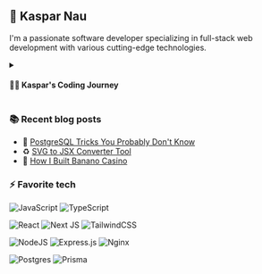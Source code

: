 ## 🏁 Kaspar Nau

I'm a passionate software developer specializing in full-stack web development with various cutting-edge technologies. 

<details>
 <summary><h4>👨‍💻 Kaspar's Coding Journey</h3></summary>
<p>My first memories of tinkering with coding was at just ~10 years old, when I followed a tutorial to create a Batch password promp. Shortly after I started messing around with scripting small Roblox games to play with friends, and the passion only grew from there!</p>
 
<p>At the age of 14, I embarked on my first significant project, developing a Minecraft server that quickly grew from just a couple friends playing it to averaging over 30 player! I'm happy to have created cherished and positive memories for many people around the world. I successfully monetized the project by introducing a Buycraft (now Tebex) web store, resulting in side income through selling in-game ranks and items 😎.</p>

<p>Since then I've had many side projects, and currently my focus lies on working on my TypeScript, Next.js, and PrismaORM skills. I also enjoy solving LeetCode problems and I'm doing the CS50 course to deepen my understanding of low-level stuff!</p>

<p>Other than building awesome things, I also enjoy custom keyboards, working out, and cooking!</p>

<p>I love learning new things, solving complex challenges and creating a positive impact on the world.</p>
</details>

### 📚 Recent blog posts

* 🐘 [PostgreSQL Tricks You Probably Don't Know](https://www.kasparnau.com/blog/postgres-tricks)
* ♻ [SVG to JSX Converter Tool](https://kasparnau.com/blog/svg-to-jsx) 
* 🍌 [How I Built Banano Casino](https://kasparnau.com/blog/how-i-built-banano-casino)

### ⚡ Favorite tech
 
![JavaScript](https://img.shields.io/badge/javascript-%23323330.svg?style=for-the-badge&logo=javascript&logoColor=%23F7DF1E)
![TypeScript](https://img.shields.io/badge/typescript-%23007ACC.svg?style=for-the-badge&logo=typescript&logoColor=white)

![React](https://img.shields.io/badge/react-%2320232a.svg?style=for-the-badge&logo=react&logoColor=%2361DAFB)
![Next JS](https://img.shields.io/badge/Next-black?style=for-the-badge&logo=next.js&logoColor=white)
![TailwindCSS](https://img.shields.io/badge/tailwindcss-%2338B2AC.svg?style=for-the-badge&logo=tailwind-css&logoColor=white)

![NodeJS](https://img.shields.io/badge/node.js-6DA55F?style=for-the-badge&logo=node.js&logoColor=white)
![Express.js](https://img.shields.io/badge/express.js-%23404d59.svg?style=for-the-badge&logo=express&logoColor=%2361DAFB)
![Nginx](https://img.shields.io/badge/nginx-%23009639.svg?style=for-the-badge&logo=nginx&logoColor=white)

![Postgres](https://img.shields.io/badge/postgres-%23316192.svg?style=for-the-badge&logo=postgresql&logoColor=white)
![Prisma](https://img.shields.io/badge/Prisma-3982CE?style=for-the-badge&logo=Prisma&logoColor=white)
